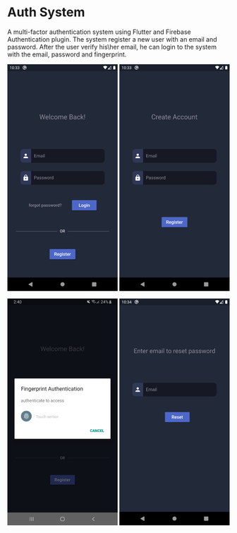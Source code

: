 # Auth System 

A multi-factor authentication system using Flutter and Firebase Authentication plugin.
The system register a new user with an email and password. After the user verify his\her email, he can login to the system with the email, password and fingerprint.

<img src="images/Login.png" width="250"> <img src="images/Register.png" width="250">

<img src="images/FingerPrint.jpg" width="250"> <img src="images/Reset_Password.png" width="250">
